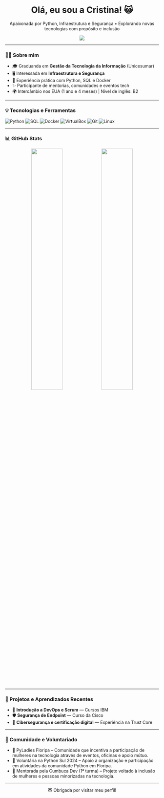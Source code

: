 <h1 align="center">Olá, eu sou a Cristina! 😺</h1>

<p align="center">
  Apaixonada por Python, Infraestrutura e Segurança • Explorando novas tecnologias com propósito e inclusão
</p>

<p align="center">
  <a href="https://www.linkedin.com/in/criselecam/">
    <img src="https://img.shields.io/badge/-LinkedIn-0A66C2?style=for-the-badge&logo=linkedin&logoColor=white" />
  </a>
</p>

---

### 👩‍💻 Sobre mim

- 🎓 Graduanda em **Gestão da Tecnologia da Informação** (Unicesumar)
- 🖥️ Interessada em **Infraestrutura e Segurança**
- 🧪 Experiência prática com Python, SQL e Docker
- ✨ Participante de mentorias, comunidades e eventos tech
- 🌍 Intercâmbio nos EUA (1 ano e 4 meses) | Nível de inglês: B2

---

### 💡 Tecnologias e Ferramentas

![Python](https://img.shields.io/badge/Python-3776AB?style=for-the-badge&logo=python&logoColor=white)
![SQL](https://img.shields.io/badge/SQL-4479A1?style=for-the-badge&logo=sqlite&logoColor=white)
![Docker](https://img.shields.io/badge/Docker-2496ED?style=for-the-badge&logo=docker&logoColor=white)
![VirtualBox](https://img.shields.io/badge/VirtualBox-183A61?style=for-the-badge&logo=virtualbox&logoColor=white)
![Git](https://img.shields.io/badge/Git-F05032?style=for-the-badge&logo=git&logoColor=white)
![Linux](https://img.shields.io/badge/Linux-FCC624?style=for-the-badge&logo=linux&logoColor=black)

---

### 📊 GitHub Stats

<div align="center">
  <img src="https://github-readme-stats.vercel.app/api?username=Cristina-br&show_icons=true&theme=default" width="45%" />
  <img src="https://github-readme-stats.vercel.app/api/top-langs/?username=Cristina-br&layout=compact&theme=default" width="45%" />
</div>

---

### 🧠 Projetos e Aprendizados Recentes
 
- 🧰 **Introdução a DevOps e Scrum** — Cursos IBM
- 🛡️ **Segurança de Endpoint** — Curso da Cisco
- 🔐 **Cibersegurança e certificação digital** — Experiência na Trust Core

---

### 🤝 Comunidade e Voluntariado

- 🐍 PyLadies Floripa – Comunidade que incentiva a participação de mulheres na tecnologia através de eventos, oficinas e apoio mútuo.
- 🐙 Voluntária na Python Sul 2024 – Apoio à organização e participação em atividades da comunidade Python em Floripa.
- 🥣 Mentorada pela Cumbuca Dev (1ª turma) – Projeto voltado à inclusão de mulheres e pessoas minorizadas na tecnologia.

---

<p align="center">
  😻 Obrigada por visitar meu perfil!
</p>
